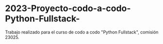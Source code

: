 # 2023-Proyecto-codo-a-codo-Python-Fullstack-

Trabajo realizado para el curso de codo a codo "Python Fullstack", comisión 23025.
